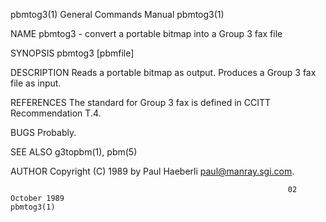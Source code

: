 pbmtog3(1)                                                    General Commands Manual                                                   pbmtog3(1)

NAME
       pbmtog3 - convert a portable bitmap into a Group 3 fax file

SYNOPSIS
       pbmtog3 [pbmfile]

DESCRIPTION
       Reads a portable bitmap as output.  Produces a Group 3 fax file as input.

REFERENCES
       The standard for Group 3 fax is defined in CCITT Recommendation T.4.

BUGS
       Probably.

SEE ALSO
       g3topbm(1), pbm(5)

AUTHOR
       Copyright (C) 1989 by Paul Haeberli <paul@manray.sgi.com>.

                                                                  02 October 1989                                                       pbmtog3(1)
